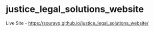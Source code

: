 # justice_legal_solutions_website

Live Site - https://souravq.github.io/justice_legal_solutions_website/
